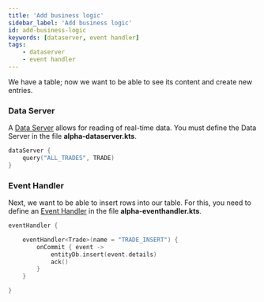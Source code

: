 ```yaml
---
title: 'Add business logic'
sidebar_label: 'Add business logic'
id: add-business-logic
keywords: [dataserver, event handler]
tags:
    - dataserver
    - event handler
---
```


We have a table; now we want to be able to see its content and create new entries.


### Data Server
A [Data Server](/server-modules/data-server/introduction/) allows for reading of real-time data. You must define the Data Server in the file **alpha-dataserver.kts**.

```kotlin
dataServer {
    query("ALL_TRADES", TRADE)
}
```

### Event Handler
Next, we want to be able to insert rows into our table. For this, you need to define an [Event Handler](/server-modules/event-handler/introduction/) in the file **alpha-eventhandler.kts**.

```kotlin
eventHandler {

    eventHandler<Trade>(name = "TRADE_INSERT") {
        onCommit { event ->
            entityDb.insert(event.details)
            ack()
        }
    }

}
```
